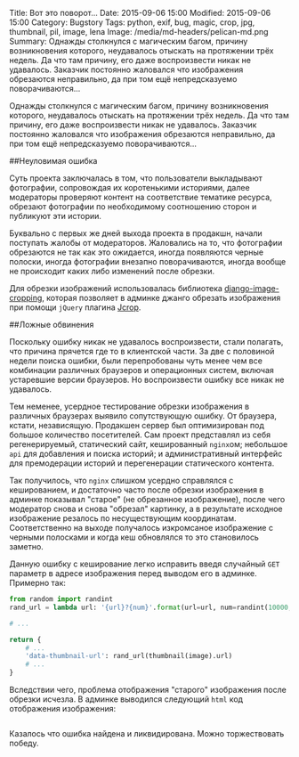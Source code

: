 Title: Вот это поворот...
Date: 2015-09-06 15:00
Modified: 2015-09-06 15:00
Category: Bugstory
Tags: python, exif, bug, magic, crop, jpg, thumbnail, pil, image, lena
Image: /media/md-headers/pelican-md.png
Summary:
    Однажды столкнулся с магическим багом, причину возникновения которого,
    неудавалось отыскать на протяжении трёх недель. Да что там причину,
    его даже воспроизвести никак не удавалось. Заказчик постоянно жаловался
    что изображения обрезаются неправильно, да при том ещё непредсказуемо
    поворачиваются...

Однажды столкнулся с магическим багом, причину возникновения которого,
неудавалось отыскать на протяжении трёх недель. Да что там причину,
его даже воспроизвести никак не удавалось. Заказчик постоянно жаловался
что изображения обрезаются неправильно, да при том ещё непредсказуемо
поворачиваются...

##Неуловимая ошибка

Суть проекта заключалась в том, что пользователи выкладывают фотографии,
сопровождая их коротенькими историями, далее модераторы проверяют контент
на соответствие тематике ресурса, обрезают фотографии по необходимому
соотношению сторон и публикуют эти истории.

Буквально с первых же дней выхода проекта в продакшн, начали поступать жалобы
от модераторов. Жаловались на то, что фотографии обрезаются не так как это
ожидается, иногда появляются черные полоски, иногда фотографии внезапно
поворачиваются, иногда вообще не происходит каких либо изменений после обрезки.

Для обрезки изображений использовалась библиотека
[django-image-cropping](https://pypi.python.org/pypi/django-image-cropping),
которая позволяет в админке джанго обрезать изображения при помощи `jQuery`
плагина [Jcrop](http://deepliquid.com/content/Jcrop.html).

##Ложные обвинения

Поскольку ошибку никак не удавалось воспроизвести, стали полагать, что причина
прячется где то в клиентской части. За две с половиной недели поиска ошибки,
были перепробованы чуть менее чем все комбинации различных браузеров и
операционных систем, включая устаревшие версии браузеров. Но воспроизвести
ошибку все никак не удавалось.

Тем неменее, усердное тестирование обрезки изображения в различных браузерах
выявило сопутствующую ошибку. От браузера, кстати, независящую. Продакшен
сервер был оптимизирован под большое количество посетителей. Сам проект
представлял из себя регенерируемый, статический сайт, кешированный `nginx`ом;
небольшое `api` для добавления и поиска историй; и административный интерфейс
для премодерации историй и перегенерации статического контента.

Так получилось, что `nginx` слишком усердно справлялся с кешированием,
и достаточно часто после обрезки изображения в админке показывал "старое"
(не обрезанное изображение), после чего модератор снова и снова "обрезал"
картинку, а в результате исходное изображение резалось по несуществующим
координатам. Соответственно на выходе получалось изкромсаное изображение с
черными полосками и когда кеш обновлялся то это становилось заметно.

Данную ошибку с кеширование легко исправить введя случайный `GET` параметр в
адресе изображения перед выводом его в админке.
Примерно так:

```python
from random import randint
rand_url = lambda url: '{url}?{num}'.format(url=url, num=randint(10000, 99999))

# ...

return {
    # ...
    'data-thumbnail-url': rand_url(thumbnail(image).url)
    # ...
}
```

Вследствии чего, проблема отображения "старого" изображения после обрезки
исчезла. В админке выводился следующий `html` код отображения изображения:

```html
```

Казалось что ошибка найдена и ликвидирована. Можно торжествовать победу.

##